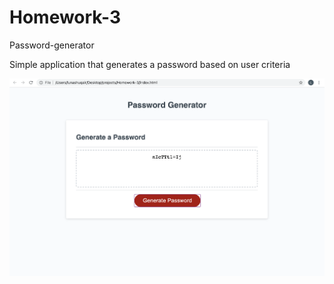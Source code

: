 # Homework-3
Password-generator

Simple application that generates a password based on user criteria

  ![A Screenshot of my Project](PG.png)



